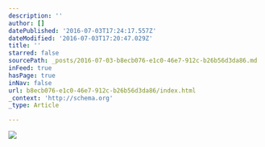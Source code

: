 ```yaml
---
description: ''
author: []
datePublished: '2016-07-03T17:24:17.557Z'
dateModified: '2016-07-03T17:20:47.029Z'
title: ''
starred: false
sourcePath: _posts/2016-07-03-b8ecb076-e1c0-46e7-912c-b26b56d3da86.md
inFeed: true
hasPage: true
inNav: false
url: b8ecb076-e1c0-46e7-912c-b26b56d3da86/index.html
_context: 'http://schema.org'
_type: Article

---
```

![](https://the-grid-user-content.s3-us-west-2.amazonaws.com/aa2ba423-198d-4cc6-aa48-53786a1b28f7.jpg)